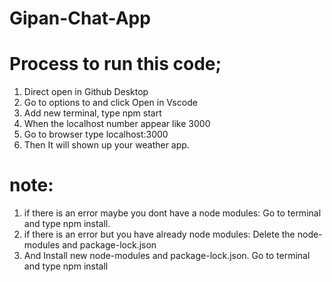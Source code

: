 # Gipan-Chat-App
# Process to run this code;
1. Direct open in Github Desktop 
2. Go to options to and click Open in Vscode
3. Add new terminal, type npm start
4. When the localhost number appear like 3000
5. Go to browser type localhost:3000
6. Then It will shown up your weather app.

# note: 
1. if there is an error maybe you dont have a node modules: Go to terminal and type npm install.
2. if there is an error but you have already node modules: Delete the node-modules and package-lock.json
3. And Install new node-modules and package-lock.json. Go to terminal and type npm install 
